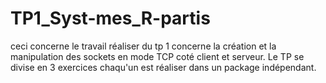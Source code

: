 # TP1_Syst-mes_R-partis

ceci concerne le travail réaliser du tp 1 concerne la création et la manipulation des sockets en mode TCP coté client et serveur. Le TP se divise en 3 exercices chaqu'un est réaliser dans un package indépendant.
